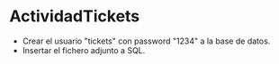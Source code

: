 ActividadTickets
================
- Crear el usuario "tickets" con password "1234" a la base de datos.
- Insertar el fichero adjunto a SQL.
